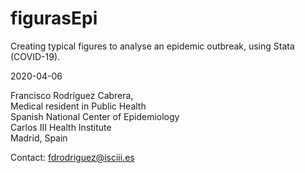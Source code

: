 # figurasEpi
Creating typical figures to analyse an epidemic outbreak, using Stata (COVID-19).

2020-04-06

Francisco Rodríguez Cabrera,<br>
Medical resident in Public Health<br>
Spanish National Center of Epidemiology<br>
Carlos III Health Institute<br>
Madrid, Spain

Contact: fdrodriguez@isciii.es

